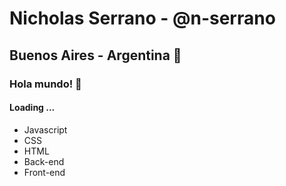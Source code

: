 # Nicholas Serrano - @n-serrano
## Buenos Aires - Argentina 🧉
### Hola mundo! 👋
#### Loading ...

- Javascript
- CSS
- HTML
- Back-end
- Front-end

<!--
**n-serrano/n-serrano** is a ✨ _special_ ✨ repository because its `README.md` (this file) appears on your GitHub profile.

Here are some ideas to get you started:

- 🔭 I’m currently working on ...
- 🌱 I’m currently learning ...
- 👯 I’m looking to collaborate on ...
- 🤔 I’m looking for help with ...
- 💬 Ask me about ...
- 📫 How to reach me: ...
- 😄 Pronouns: ...
- ⚡ Fun fact: ...
-->
